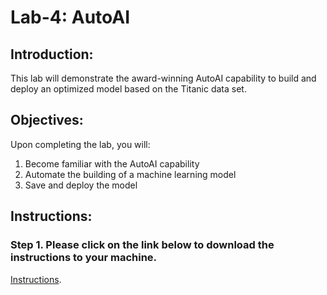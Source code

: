 # Lab-4: AutoAI

## Introduction: 

This lab will demonstrate the award-winning AutoAI capability to build and deploy an optimized model based on the Titanic data set.

## Objectives: 

Upon completing the lab, you will:

1. Become familiar with the AutoAI capability
2. Automate the building of a machine learning model 
3. Save and deploy the model

## Instructions:

### Step 1.  Please click on the link below to download the instructions to your machine.

[Instructions](https://github.com/bleonardb3/ML_POT_10-29-2020/raw/main/Lab-4/AutoAIv8.pdf).

